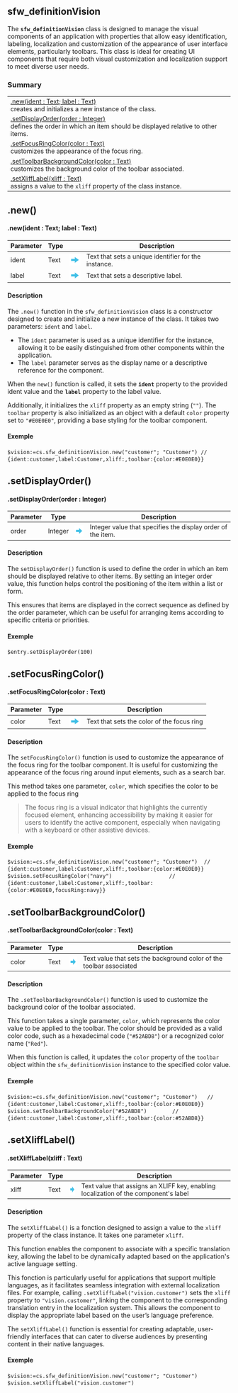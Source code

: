 <!-- Type your summary here -->
## sfw_definitionVision

The **``sfw_definitionVision``** class is designed to manage the visual components of an application with properties that allow easy identification, labeling, localization and customization of the appearance of user interface elements, particularly toolbars. 
This class is ideal for creating UI components that require both visual customization and localization support to meet diverse user needs.
### Summary

| |
| -------- |
|[.new(ident : Text; label : Text)](#-new-) <br> creates and initializes a new instance of the class.|
|[.setDisplayOrder(order : Integer)](#-setdisplayorder-) <br> defines the order in which an item should be displayed relative to other items.|
|[.setFocusRingColor(color : Text)](#-setfocusringcolor-) <br> customizes the appearance of the focus ring. |
|[.setToolbarBackgroundColor(color : Text)](#-settoolbarbackgroundcolor-) <br> customizes the background color of the toolbar associated.|
|[.setXliffLabel(xliff : Text)](#-setxlifflabel-) <br> assigns a value to the `xliff` property of the class instance. |


<!--   new() *********************   -->
## .new()

#### .new(ident : Text; label : Text)

| Parameter    | Type |  |Description|
| -------- | ------- | ------- | ------- |
| ident  | Text  | <img src="DocImages\arrowRight.png"  height="25" align="center" /> | Text that sets a unique identifier for the instance. |
| label  | Text  | <img src="DocImages\arrowRight.png"  height="25" align="center" /> | Text that sets a descriptive label.  |


#### Description

The ``.new()`` function in the `sfw_definitionVision` class is a constructor designed to create and initialize a new instance of the class. It takes two parameters: `ident` and `label`. 

- The `ident` parameter is used as a unique identifier for the instance, allowing it to be easily distinguished from other components within the application. 
- The `label` parameter serves as the display name or a descriptive reference for the component.

 When the `new()` function is called, it sets the **`ident`** property to the provided ident value and the **`label`** property to the label value. 

Additionally, it initializes the `xliff` property as an empty string (`""`). The `toolbar` property is also initialized as an object with a default `color` property set to `"#E0E0E0"`, providing a base styling for the toolbar component. 

#### Exemple
```4d
$vision:=cs.sfw_definitionVision.new("customer"; "Customer") // {ident:customer,label:Customer,xliff:,toolbar:{color:#E0E0E0}}
```






<!--   setDisplayOrder(order : Integer) *********************   -->
## .setDisplayOrder()

#### .setDisplayOrder(order : Integer)

| Parameter    | Type |  |Description|
| -------- | ------- | ------- | ------- |
| order  | Integer  | <img src="DocImages\arrowRight.png"  height="25" align="center" /> | Integer value that specifies the display order of the item. |

#### Description


The ``setDisplayOrder()`` function is used to define the order in which an item should be displayed relative to other items.
 By setting an integer order value, this function helps control the positioning of the item within a list or form. 
 
 This ensures that items are displayed in the correct sequence as defined by the order parameter, which can be useful for arranging items according to specific criteria or priorities.

#### Exemple
```4d
$entry.setDisplayOrder(100)
```

















<!--   .setFocusRingColor(color : Text) *********************   -->
## .setFocusRingColor()

#### .setFocusRingColor(color : Text)

| Parameter    | Type |  |Description|
| -------- | ------- | ------- | ------- |
| color  | Text  | <img src="DocImages\arrowRight.png"  height="25" align="center" /> | Text that sets the color of the focus ring |

#### Description

The ``setFocusRingColor()`` function is used to customize the appearance of the focus ring for the toolbar component. It is useful for customizing the appearance of the focus ring around input elements, such as a search bar.

This method takes one parameter, `color`, which specifies the color to be applied to the focus ring 
> The focus ring is a visual indicator that highlights the currently focused element, enhancing accessibility by making it easier for users to identify the active component, especially when navigating with a keyboard or other assistive devices.

#### Exemple
```4d
$vision:=cs.sfw_definitionVision.new("customer"; "Customer")  // {ident:customer,label:Customer,xliff:,toolbar:{color:#E0E0E0}}
$vision.setFocusRingColor("navy")                  //  {ident:customer,label:Customer,xliff:,toolbar:{color:#E0E0E0,focusRing:navy}}
```
































<!--   .setFocusRingColor(color : Text) *********************   -->
## .setToolbarBackgroundColor()

#### .setToolbarBackgroundColor(color : Text)

| Parameter    | Type |  |Description|
| -------- | ------- | ------- | ------- |
| color  | Text  | <img src="DocImages\arrowRight.png"  height="25" align="center" /> | Text value that sets the background color of the toolbar associated |

#### Description
The `.setToolbarBackgroundColor()` function is used to customize the background color of the toolbar associated.

This function takes a single parameter, `color`, which represents the color value to be applied to the toolbar. The color should be provided as a valid color code, such as a hexadecimal code (`"#52ABD8"`) or a recognized color name (`"Red"`). 

When this function is called, it updates the `color` property of the `toolbar` object within the `sfw_definitionVision` instance to the specified color value.

#### Exemple
```4d
$vision:=cs.sfw_definitionVision.new("customer"; "Customer")   // {ident:customer,label:Customer,xliff:,toolbar:{color:#E0E0E0}}
$vision.setToolbarBackgroundColor("#52ABD8")        // {ident:customer,label:Customer,xliff:,toolbar:{color:#52ABD8}}
```
























<!--   .setFocusRingColor(color : Text) *********************   -->
## .setXliffLabel()


#### .setXliffLabel(xliff : Text)

| Parameter    | Type |  |Description|
| -------- | ------- | ------- | ------- |
| xliff  | Text  | <img src="DocImages\arrowRight.png"  height="25" align="center" /> | Text value that assigns an XLIFF key, enabling localization of the component's label |

#### Description

The `setXliffLabel()` is a fonction designed to assign a value to the `xliff` property of the class instance. It takes one parameter `xliff`.

This function enables the component to associate with a specific translation key, allowing the label to be dynamically adapted based on the application's active language setting.

This fonction is particularly useful for applications that support multiple languages, as it facilitates seamless integration with external localization files. For example, calling `.setXliffLabel("vision.customer")` sets the `xliff` property to `"vision.customer"`, linking the component to the corresponding translation entry in the localization system. This allows the component to display the appropriate label based on the user’s language preference.

The `setXliffLabel()` function is essential for creating adaptable, user-friendly interfaces that can cater to diverse audiences by presenting content in their native languages.


#### Exemple
```4d
$vision:=cs.sfw_definitionVision.new("customer"; "Customer")
$vision.setXliffLabel("vision.customer")
```